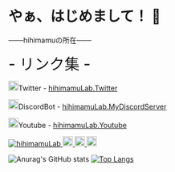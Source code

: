 # やぁ、はじめまして！ 👋

───hihimamuの所在───

<h style="font-weight: 500; font-size: 30px;">- リンク集 -</h>
<p><span class="emoji"><img src="https://cdn.discordapp.com/attachments/1032992426706599959/1062372317562421339/002.png" width="20px" height="20px" alt="Twitter"></span>Twitter - <span class="glitch"><span class="noise3"><a href="https://twitter.com/MamuHihi">hihimamuLab.Twitter</a></span></span></p>
<p><span class="emoji"><img src="https://cdn.discordapp.com/attachments/1032992426706599959/1062372288760135830/NewCommunityLogo.png" width="20px" height="20px" alt="Discord"></span>DiscordBot - <span class="glitch"><span class="noise1"><a href="https://discord.gg/SEDFAfppka">hihimamuLab.MyDiscordServer</a></span></span></p>
<p><span class="emoji"><img src="https://cdn.discordapp.com/attachments/1032992426706599959/1062372334876491947/42507818_220x259.png" width="20px" height="20px" alt="Youtube"></span>Youtube - <span class="glitch"><span class="noise2"><a href="https://www.youtube.com/channel/UC_ltib7sAyZ5Tc60_2CXdvQ">hihimamuLab.Youtube</a></span></span></p>

<p align="left">
  <a href="https://github.com/hihimamuLab">
    <img src="https://komarev.com/ghpvc/?username=hihimamuLab" alt="hihimamuLab" />
  </a>
  <a href="https://github.com/hihimamuLab">
    <img height="20" src="https://img.shields.io/twitter/follow/hihimamuLab?label=Twitter&logo=twitter&style=flat" />
  </a>
  <a href="https://github.com/hihimamuLab">
    <img height="20" src="https://img.shields.io/github/followers/hihimamuLab?label=follow&logo=github&style=flat" />
  </a>
  <a href="https://github.com/hihimamuLab">
    <img height="20" src="https://img.shields.io/stackexchange/stackoverflow/r/5720201?label=StackOverflow&logo=stack-overflow&style=flat" />
  </a>
  
  ![Anurag's GitHub stats](https://github-readme-stats.vercel.app/api?username=hihimamuLab&show_icons=true&theme=radical)
  [![Top Langs](https://github-readme-stats.vercel.app/api/top-langs/?username=hihimamuLab&layout=compact)](https://github.com/anuraghazra/github-readme-stats)
  
</p>

